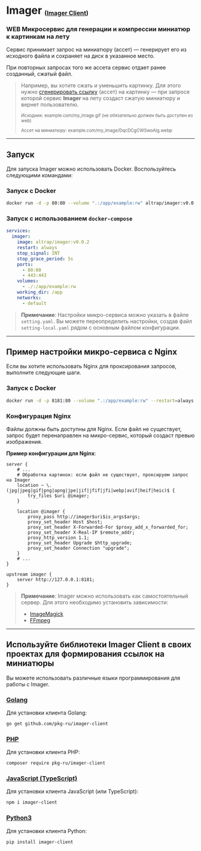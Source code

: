 # Imager <sub><sup><sub>([Imager Client](https://github.com/pkg-ru/imager-client))</sub></sup></sub>
### WEB Микросервис для генерации и компрессии миниатюр к картинкам на лету

Сервис принимает запрос на миниатюру (ассет) — генерирует его из исходного файла и сохраняет на диск в указанное место.

При повторных запросах того же ассета сервис отдает ранее созданный, сжатый файл.

> Например, вы хотите сжать и уменьшить картинку. Для этого нужно [сгенерировать ссылку](https://github.com/pkg-ru/imager-client) (ассет) на картинку — при запросе которой сервис **Imager** на лету создаст сжатую миниатюру и вернет пользователю.
> 
> <sub>
> Исходник: example.com/my_image.gif (не обязательно должен быть доступен из web)
>
> Ассет на миниатюру: example.com/my_image/DqcDCgCWSwoAlg.webp
> </sub>
>

---

## Запуск

Для запуска Imager можно использовать Docker. Воспользуйтесь следующими командами:

### Запуск с Docker

```bash
docker run -d -p 80:80 --volume ".:/app/example:rw" altrap/imager:v0.0.2
```

### Запуск с использованием `docker-compose`

```yaml
services:
  imager:
    image: altrap/imager:v0.0.2
    restart: always
    stop_signal: INT
    stop_grace_period: 5s
    ports:
      - 80:80
      - 443:443
    volumes:
      - ./:/app/example:rw
    working_dir: /app
    networks:
      - default
```

> **Примечание**: Настройки микро-сервиса можно указать в файле `setting.yaml`. Вы можете переопределить настройки, создав файл `setting-local.yaml` рядом с основным файлом конфигурации.

---

## Пример настройки микро-сервиса с Nginx

Если вы хотите использовать Nginx для проксирования запросов, выполните следующие шаги.

### Запуск с Docker

```bash
docker run -d -p 8181:80 --volume ".:/app/example:rw" --restart=always altrap/imager:v0.0.2
```

### Конфигурация Nginx

Файлы должны быть доступны для Nginx. Если файл не существует, запрос будет перенаправлен на микро-сервис, который создаст превью изображения.

**Пример конфигурации для Nginx**:

```nginx
server {
    # ...
    # Обработка картинок: если файл не существует, проксируем запрос на Imager
    location ~ \.(jpg|jpeg|gif|png|apng|jpe|jif|jfif|jfi|webp|avif|heif|heic)$ {
        try_files $uri @imager;
    }

    location @imager {
        proxy_pass http://imager$uri$is_args$args;
        proxy_set_header Host $host;
        proxy_set_header X-Forwarded-For $proxy_add_x_forwarded_for;
        proxy_set_header X-Real-IP $remote_addr;
        proxy_http_version 1.1;
        proxy_set_header Upgrade $http_upgrade;
        proxy_set_header Connection "upgrade";
    }
    # ...
}

upstream imager {
    server http://127.0.0.1:8181;
}
```

> **Примечание**: Imager можно использовать как самостоятельный сервер. Для этого необходимо установить зависимости: 
> - [ImageMagick](https://imagemagick.org/script/download.php)
> - [FFmpeg](https://ffmpeg.org/download.html)

---

## Используйте библиотеки **Imager Client** в своих проектах для формирования ссылок на миниатюры

Вы можете использовать различные языки программирования для работы с Imager.

### [Golang](https://github.com/pkg-ru/imager-client/blob/master/doc/GO-RU.md)

Для установки клиента Golang:

```bash
go get github.com/pkg-ru/imager-client
```

### [PHP](https://github.com/pkg-ru/imager-client/blob/master/doc/PHP-RU.md)

Для установки клиента PHP:

```bash
composer require pkg-ru/imager-client
```

### [JavaScript (TypeScript)](https://github.com/pkg-ru/imager-client/blob/master/doc/TS-RU.md)

Для установки клиента JavaScript (или TypeScript):

```bash
npm i imager-client
```

### [Python3](https://github.com/pkg-ru/imager-client/blob/master/doc/PY-RU.md)

Для установки клиента Python:

```bash
pip install imager-client
```
